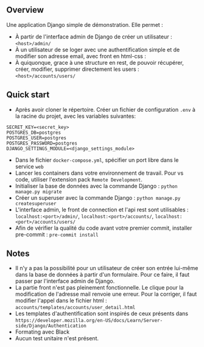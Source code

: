 ## Overview

Une application Django simple de démonstration. Elle permet :
* À partir de l'interface admin de Django de créer un utilisateur : `<host>/admin/`
* À un utilisateur de se loger avec une authentification simple et de modifier son adresse email, avec front en html-css :
* À quiquonque, grace à une structure en rest, de pouvoir récupérer, créer, modifier, supprimer directement les users : `<host>/accounts/users/`

## Quick start

* Après avoir cloner le répertoire. Créer un fichier de configuration `.env` à la racine du projet, avec les variables suivantes:

```
SECRET_KEY=<secret_key>
POSTGRES_DB=postgres
POSTGRES_USER=postgres
POSTGRES_PASSWORD=postgres
DJANGO_SETTINGS_MODULE=<django_settings_module>
```

* Dans le fichier `docker-compose.yml`, spécifier un port libre dans le service `web`
* Lancer les containers dans votre environnement de travail. Pour vs code, utiliser l'extension pack `Remote Development`.
* Initialiser la base de données avec la commande Django :
`python manage.py migrate`
* Créer un superuser avec la commande Django :
`python manage.py createsuperuser`
* L'interface admin, le front de connection et l'api rest sont utilisables : `localhost:<port>/admin/`, `localhost:<port>/accounts/`, `localhost:<port>/accounts/users/`
* Afin de vérifier la qualité du code avant votre premier commit, installer pre-commit :
`pre-commit install`


## Notes

* Il n'y a pas la possibilité pour un utilisateur de créer son entrée lui-même dans la base de données à partir d'un formulaire. Pour ce faire, il faut passer par l'interface admin de Django.
* La partie front n'est pas pleinement fonctionnelle. Le clique pour la modification de l'adresse mail renvoie une erreur. Pour la corriger, il faut modifier l'appel dans le fichier html : `accounts/templates/accounts/user_detail.html`
* Les templates d'authentification sont inspirés de ceux présents dans `https://developer.mozilla.org/en-US/docs/Learn/Server-side/Django/Authentication`
* Formating avec Black
* Aucun test unitaire n'est présent.
